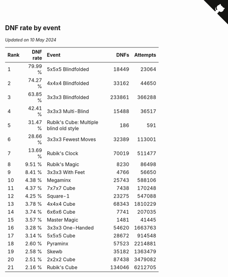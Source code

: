 ## DNF rate by event

*Updated on 10 May 2024*

| Rank | DNF rate | Event | DNFs | Attempts |
| :--- | ---: | :--- | ---: | ---: |
| 1 | 79.99 % | 5x5x5 Blindfolded | 18449 | 23064 |
| 2 | 74.27 % | 4x4x4 Blindfolded | 33162 | 44650 |
| 3 | 63.85 % | 3x3x3 Blindfolded | 233861 | 366288 |
| 4 | 42.41 % | 3x3x3 Multi-Blind | 15488 | 36517 |
| 5 | 31.47 % | Rubik's Cube: Multiple blind old style | 186 | 591 |
| 6 | 28.66 % | 3x3x3 Fewest Moves | 32389 | 113001 |
| 7 | 13.69 % | Rubik's Clock | 70019 | 511477 |
| 8 | 9.51 % | Rubik's Magic | 8230 | 86498 |
| 9 | 8.41 % | 3x3x3 With Feet | 4766 | 56650 |
| 10 | 4.38 % | Megaminx | 25743 | 588106 |
| 11 | 4.37 % | 7x7x7 Cube | 7438 | 170248 |
| 12 | 4.25 % | Square-1 | 23275 | 547088 |
| 13 | 3.78 % | 4x4x4 Cube | 68343 | 1810229 |
| 14 | 3.74 % | 6x6x6 Cube | 7741 | 207035 |
| 15 | 3.57 % | Master Magic | 1481 | 41445 |
| 16 | 3.28 % | 3x3x3 One-Handed | 54620 | 1663763 |
| 17 | 3.14 % | 5x5x5 Cube | 28672 | 914548 |
| 18 | 2.60 % | Pyraminx | 57523 | 2214881 |
| 19 | 2.58 % | Skewb | 35182 | 1363479 |
| 20 | 2.51 % | 2x2x2 Cube | 87438 | 3479082 |
| 21 | 2.16 % | Rubik's Cube | 134046 | 6212705 |


<a href="https://github.com/JustinTimeCuber/wca_statistics" class="github-corner" aria-label="View source on Github"><svg width="80" height="80" viewBox="0 0 250 250" style="fill:#151513; color:#fff; position: absolute; top: 0; border: 0; right: 0;" aria-hidden="true"><path d="M0,0 L115,115 L130,115 L142,142 L250,250 L250,0 Z"></path><path d="M128.3,109.0 C113.8,99.7 119.0,89.6 119.0,89.6 C122.0,82.7 120.5,78.6 120.5,78.6 C119.2,72.0 123.4,76.3 123.4,76.3 C127.3,80.9 125.5,87.3 125.5,87.3 C122.9,97.6 130.6,101.9 134.4,103.2" fill="currentColor" style="transform-origin: 130px 106px;" class="octo-arm"></path><path d="M115.0,115.0 C114.9,115.1 118.7,116.5 119.8,115.4 L133.7,101.6 C136.9,99.2 139.9,98.4 142.2,98.6 C133.8,88.0 127.5,74.4 143.8,58.0 C148.5,53.4 154.0,51.2 159.7,51.0 C160.3,49.4 163.2,43.6 171.4,40.1 C171.4,40.1 176.1,42.5 178.8,56.2 C183.1,58.6 187.2,61.8 190.9,65.4 C194.5,69.0 197.7,73.2 200.1,77.6 C213.8,80.2 216.3,84.9 216.3,84.9 C212.7,93.1 206.9,96.0 205.4,96.6 C205.1,102.4 203.0,107.8 198.3,112.5 C181.9,128.9 168.3,122.5 157.7,114.1 C157.9,116.9 156.7,120.9 152.7,124.9 L141.0,136.5 C139.8,137.7 141.6,141.9 141.8,141.8 Z" fill="currentColor" class="octo-body"></path></svg></a><style>.github-corner:hover .octo-arm{animation:octocat-wave 560ms ease-in-out}@keyframes octocat-wave{0%,100%{transform:rotate(0)}20%,60%{transform:rotate(-25deg)}40%,80%{transform:rotate(10deg)}}@media (max-width:500px){.github-corner:hover .octo-arm{animation:none}.github-corner .octo-arm{animation:octocat-wave 560ms ease-in-out}}</style>
